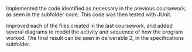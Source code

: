 Implemented the code identified as necessary in the previous coursework, as seen in the subfolder code. This code was then tested with JUnit. 

Improved each of the files created in the last coursework, and added several diagrams to model the activity and sequence of how the program worked. The final result can be seen in deliverable 2, in the specifications subfolder.

